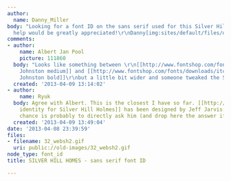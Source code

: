 ```yaml
---
author:
  name: Danny_Miller
body: "Looking for a font ID on the sans serif used for this Silver Hill Homes logo.\r\n\r\nAny
  help would be greatly appreciated!\r\nDanny[img:sites/default/files/old-images/32_websh2_4638.gif]"
comments:
- author:
    name: Albert Jan Pool
    picture: 111860
  body: "Looks like something between \r\n[[http://www.fontshop.com/fonts/downloads/itc/itc_johnston_medium/?&fg=000000&bg=ffffff&sample_size=36&sample_text=SILVER%20HILL%20HOMES&ft=liga|ITC
    Johnston medium]] and [[http://www.fontshop.com/fonts/downloads/itc/itc_johnston_bold/?&fg=000000&bg=ffffff&sample_size=36&sample_text=SILVER%20HILL%20HOMES&ft=liga|ITC
    Johnston bold]]\r\nbut a little bit wider and someone tweaked the S \u2026"
  created: '2013-04-09 13:14:02'
- author:
    name: Ryuk
  body: Agree with Albert. This is the closest I have so far. [[http://www.jefftjarvis.com/index.php?/projects/silver-hill-homes|Complete
    identity for Silver Hill Holmes]] has been designed by Jeff Jarvis. Your best
    chance is probably to directly ask him (and drop here the answer if he answers).
  created: '2013-04-09 13:49:04'
date: '2013-04-08 23:39:59'
files:
- filename: 32_websh2.gif
  uri: public://old-images/32_websh2.gif
node_type: font_id
title: SILVER HILL HOMES - sans serif font ID

---
```


